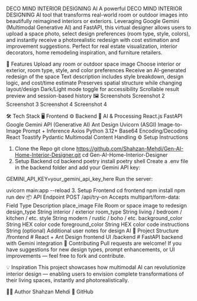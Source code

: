 DECO MIND INTERIOR DESIGNING AI
A powerful DECO MIND INTERIOR DESIGNING AI tool that transforms real-world room or outdoor images into beautifully reimagined interiors or exteriors. Leveraging Google Gemini (Multimodal Generative AI) and FastAPI, this virtual designer allows users to upload a space photo, select design preferences (room type, style, colors), and instantly receive a photorealistic redesign with cost estimation and improvement suggestions. Perfect for real estate visualization, interior decorators, home remodeling inspiration, and furniture retailers.

🚀 Features
Upload any room or outdoor space image
Choose interior or exterior, room type, style, and color preferences
Receive an AI-generated redesign of the space
Text description includes style breakdown, design logic, and cost/time estimate
Preserves spatial structure while changing layout/design
Dark/Light mode toggle for accessibility
Scrollable result preview and session-based history
🖼️ Screenshots
Screenshot 2 Screenshot 3 Screenshot 4 Screenshot 4

🛠️ Tech Stack
🖥️ Frontend	⚙️ Backend	🤖 AI & Processing
React.js	FastAPI	Google Gemini API (Generative AI)
Ant Design	Uvicorn (ASGI)	Image-to-Image Prompt + Inference
Axios	Python 3.12+	Base64 Encoding/Decoding
React Toastify	Pydantic	Multimodal Content Handling
⚙️ Setup Instructions
1. Clone the Repo
git clone https://github.com/Shahzan-Mehdi/Gen-AI-Home-Interior-Designer.git
cd Gen-AI-Home-Interior-Designer
2. Setup Backend
cd backend
poetry install
poetry shell
Create a .env file in the backend folder and add your Gemini API key:

GEMINI_API_KEY=your_gemini_api_key_here
Run the server:

uvicorn main:app --reload
3. Setup Frontend
cd frontend
npm install
npm run dev
📦 API Endpoint
POST /api/try-on
Accepts multipart/form-data:
Field	Type	Description
place_image	File	Room or space image to redesign
design_type	String	interior / exterior
room_type	String	living / bedroom / kitchen / etc.
style	String	modern / rustic / boho / etc.
background_color	String	HEX color code
foreground_color	String	HEX color code
instructions	String (optional)	Additional user notes for design AI
📁 Project Structure
/frontend       # React + Ant Design frontend UI
/backend        # FastAPI backend with Gemini integration
🤝 Contributing
Pull requests are welcome! If you have suggestions for new design types, prompt enhancements, or UI improvements — feel free to fork and contribute.

💡 Inspiration
This project showcases how multimodal AI can revolutionize interior design — enabling users to envision complete transformations of their living spaces, instantly and photorealistically.

🙋‍♂️ Author
Shahzan Mehdi
🔗 GitHub
